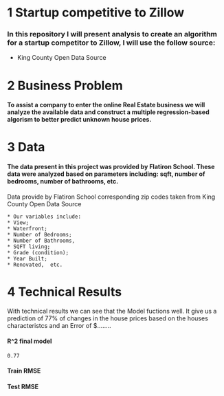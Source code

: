 # 1	Startup competitive to Zillow





### In this repository I will present analysis to create an algorithm for a startup competitor to Zillow, I will use the follow source:

   * King County Open Data Source


# 2	Business Problem


#### To assist a company to enter the online Real Estate business we will analyze the available data and construct a multiple regression-based algorism to better predict  unknown house prices.

# 3 Data

#### The data present in this project was provided by Flatiron School. These data were analyzed based on parameters  including: sqft, number of bedrooms, number of bathrooms, etc.  
   Data provide by Flatiron School corresponding zip codes taken from King County Open Data Source
   
    * Our variables include:
    * View;  
    * Waterfront;
    * Number of Bedrooms;
    * Number of Bathrooms,
    * SQFT living;
    * Grade (condition);
    * Year Built;
    * Renovated,  etc.
    


# 4 Technical Results 

With technical results we can see that the Model fuctions well. It give us a prediction of 77% of changes in the house prices based on the houses characteristcs and an Error of $........

#### R^2 final model 
 	0.77

#### Train RMSE


#### Test RMSE

